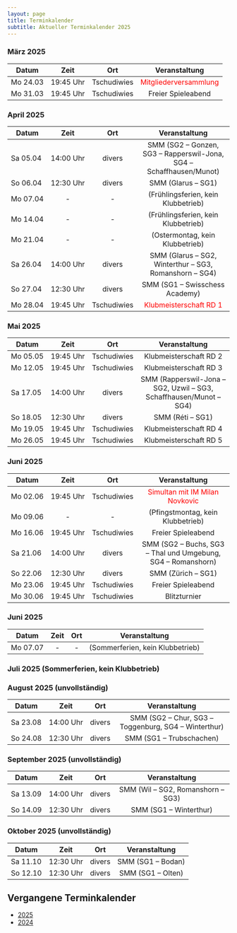 ```yaml
---
layout: page
title: Terminkalender
subtitle: Aktueller Terminkalender 2025
---
```


### März 2025

| Datum                 |          Zeit          |     Ort     |                     Veranstaltung                     |
|-----------------------|:----------------------:|:-----------:|:-----------------------------------------------------:|
| <nobr>Mo 24.03</nobr> | <nobr>19:45 Uhr</nobr> | Tschudiwies | <span style="color:red">Mitgliederversammlung</span>  |
| <nobr>Mo 31.03</nobr> | <nobr>19:45 Uhr</nobr> | Tschudiwies |                  Freier Spieleabend                   |

### April 2025

| Datum                 |          Zeit          |     Ort     |                            Veranstaltung                            |
|-----------------------|:----------------------:|:-----------:|:-------------------------------------------------------------------:|
| <nobr>Sa 05.04</nobr> | <nobr>14:00 Uhr</nobr> |   divers    | SMM (SG2 – Gonzen, SG3 – Rapperswil-Jona, SG4 – Schaffhausen/Munot) |
| <nobr>So 06.04</nobr> | <nobr>12:30 Uhr</nobr> |   divers    |                         SMM (Glarus – SG1)                          |
| <nobr>Mo 07.04</nobr> |           -            |      -      |                 (Frühlingsferien, kein Klubbetrieb)                 |
| <nobr>Mo 14.04</nobr> |           -            |      -      |                 (Frühlingsferien, kein Klubbetrieb)                 |
| <nobr>Mo 21.04</nobr> |           -            |      -      |                   (Ostermontag, kein Klubbetrieb)                   |
| <nobr>Sa 26.04</nobr> | <nobr>14:00 Uhr</nobr> |   divers    |       SMM (Glarus – SG2, Winterthur – SG3, Romanshorn – SG4)        |
| <nobr>So 27.04</nobr> | <nobr>12:30 Uhr</nobr> |   divers    |                   SMM (SG1 – Swisschess Academy)                    |
| <nobr>Mo 28.04</nobr> | <nobr>19:45 Uhr</nobr> | Tschudiwies |        <span style="color:red">Klubmeisterschaft RD 1</span>        |

### Mai 2025

| Datum                 |          Zeit          |     Ort     |                           Veranstaltung                            |
|-----------------------|:----------------------:|:-----------:|:------------------------------------------------------------------:|
| <nobr>Mo 05.05</nobr> | <nobr>19:45 Uhr</nobr> | Tschudiwies |                       Klubmeisterschaft RD 2                       |
| <nobr>Mo 12.05</nobr> | <nobr>19:45 Uhr</nobr> | Tschudiwies |                       Klubmeisterschaft RD 3                       |
| <nobr>Sa 17.05</nobr> | <nobr>14:00 Uhr</nobr> |   divers    | SMM (Rapperswil-Jona – SG2, Uzwil – SG3, Schaffhausen/Munot – SG4) |
| <nobr>So 18.05</nobr> | <nobr>12:30 Uhr</nobr> |   divers    |                          SMM (Réti – SG1)                          |
| <nobr>Mo 19.05</nobr> | <nobr>19:45 Uhr</nobr> | Tschudiwies |                       Klubmeisterschaft RD 4                       |
| <nobr>Mo 26.05</nobr> | <nobr>19:45 Uhr</nobr> | Tschudiwies |                       Klubmeisterschaft RD 5                       |

### Juni 2025

| Datum                 |          Zeit          |     Ort     |                         Veranstaltung                         |
|-----------------------|:----------------------:|:-----------:|:-------------------------------------------------------------:|
| <nobr>Mo 02.06</nobr> | <nobr>19:45 Uhr</nobr> | Tschudiwies | <span style="color:red">Simultan mit IM Milan Novkovic</span> |
| <nobr>Mo 09.06</nobr> |           -            |      -      |               (Pfingstmontag, kein Klubbetrieb)               |
| <nobr>Mo 16.06</nobr> | <nobr>19:45 Uhr</nobr> | Tschudiwies |                      Freier Spieleabend                       |
| <nobr>Sa 21.06</nobr> | <nobr>14:00 Uhr</nobr> |   divers    | SMM (SG2 – Buchs, SG3 – Thal und Umgebung, SG4 – Romanshorn)  |
| <nobr>So 22.06</nobr> | <nobr>12:30 Uhr</nobr> |   divers    |                      SMM (Zürich – SG1)                       |
| <nobr>Mo 23.06</nobr> | <nobr>19:45 Uhr</nobr> | Tschudiwies |                      Freier Spieleabend                       |
| <nobr>Mo 30.06</nobr> | <nobr>19:45 Uhr</nobr> | Tschudiwies |                         Blitzturnier                          |

### Juni 2025

| Datum                 | Zeit | Ort |          Veranstaltung           |
|-----------------------|:----:|:---:|:--------------------------------:|
| <nobr>Mo 07.07</nobr> |  -   |  -  | (Sommerferien, kein Klubbetrieb) |

### Juli 2025 (Sommerferien, kein Klubbetrieb)

### August 2025 (unvollständig)

| Datum                 |          Zeit          |  Ort   |                    Veranstaltung                     |
|-----------------------|:----------------------:|:------:|:----------------------------------------------------:|
| <nobr>Sa 23.08</nobr> | <nobr>14:00 Uhr</nobr> | divers | SMM (SG2 – Chur, SG3 – Toggenburg, SG4 – Winterthur) |
| <nobr>So 24.08</nobr> | <nobr>12:30 Uhr</nobr> | divers |               SMM (SG1 – Trubschachen)               |

### September 2025 (unvollständig)

| Datum                 |          Zeit          |  Ort   |           Veranstaltung           |
|-----------------------|:----------------------:|:------:|:---------------------------------:|
| <nobr>Sa 13.09</nobr> | <nobr>14:00 Uhr</nobr> | divers | SMM (Wil – SG2, Romanshorn – SG3) |
| <nobr>So 14.09</nobr> | <nobr>12:30 Uhr</nobr> | divers |      SMM (SG1 – Winterthur)       |

### Oktober 2025 (unvollständig)

| Datum                 |          Zeit          |  Ort   |   Veranstaltung   |
|-----------------------|:----------------------:|:------:|:-----------------:|
| <nobr>Sa 11.10</nobr> | <nobr>12:30 Uhr</nobr> | divers | SMM (SG1 – Bodan) |
| <nobr>So 12.10</nobr> | <nobr>12:30 Uhr</nobr> | divers | SMM (SG1 – Olten) |


## Vergangene Terminkalender

- [2025](/terminkalender/2025)
- [2024](/terminkalender/2024)

